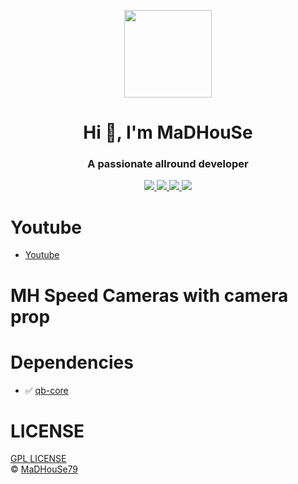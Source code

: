 <p align="center">
    <img width="140" src="https://icons.iconarchive.com/icons/iconarchive/red-orb-alphabet/128/Letter-M-icon.png" />  
    <h1 align="center">Hi 👋, I'm MaDHouSe</h1>
    <h3 align="center">A passionate allround developer </h3>    
</p>

<p align="center">
  <a href="https://github.com/MH-Scripts/mh-speedcameras/issues">
    <img src="https://img.shields.io/github/issues/MH-Scripts/ mh-speedcameras"/> 
  </a>
  <a href="https://github.com/MH-Scripts/mh-speedcameras/network/members">
    <img src="https://img.shields.io/github/forks/MH-Scripts/mh-speedcameras"/> 
  </a>  
  <a href="https://github.com/MH-Scripts/mh-speedcameras/stargazers">
    <img src="https://img.shields.io/github/stars/MH-Scripts/mh-speedcameras?color=white"/> 
  </a>
  <a href="https://github.com/MH-Scripts/mh-speedcameras/blob/main/LICENSE">
    <img src="https://img.shields.io/github/license/MH-Scripts/mh-speedcameras?color=black"/> 
  </a>      
</p>

# Youtube
- [Youtube](https://www.youtube.com/@MaDHouSe79)

# MH Speed Cameras with camera prop

# Dependencies
- ✅ [qb-core](https://github.com/qbcore-framework/qb-core)


# LICENSE
[GPL LICENSE](./LICENSE)<br />
&copy; [MaDHouSe79](https://www.youtube.com/@MaDHouSe79)
